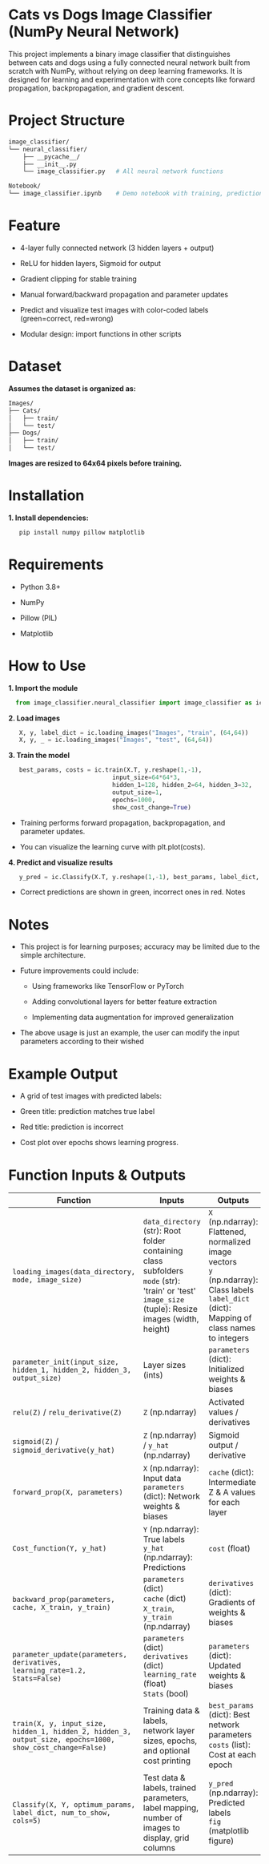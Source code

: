# Cats vs Dogs Image Classifier (NumPy Neural Network)

This project implements a binary image classifier that distinguishes between cats and dogs using a fully connected neural network built from scratch with NumPy, without relying on deep learning frameworks. It is designed for learning and experimentation with core concepts like forward propagation, backpropagation, and gradient descent.

# Project Structure

```bash
image_classifier/
└── neural_classifier/
    ├── __pycache__/
    ├── __init__.py
    └── image_classifier.py   # All neural network functions

Notebook/
└── image_classifier.ipynb    # Demo notebook with training, prediction, and cost plots
```

# Feature

- 4-layer fully connected network (3 hidden layers + output)

- ReLU for hidden layers, Sigmoid for output

- Gradient clipping for stable training

- Manual forward/backward propagation and parameter updates

- Predict and visualize test images with color-coded labels (green=correct, red=wrong)

- Modular design: import functions in other scripts
  
# Dataset

 **Assumes the dataset is organized as:**
 ```bash
 Images/
├── Cats/
│   ├── train/
│   └── test/
├── Dogs/
│   ├── train/
│   └── test/
 ```
 **Images are resized to 64x64 pixels before training.**

# Installation

**1. Install dependencies:**
```bash
   pip install numpy pillow matplotlib

```
# Requirements

- Python 3.8+

- NumPy

- Pillow (PIL)

- Matplotlib

# How to Use
 **1. Import the module**
 
 ```python
   from image_classifier.neural_classifier import image_classifier as ic
 ```
 **2. Load images**
 ```python
    X, y, label_dict = ic.loading_images("Images", "train", (64,64))
    X, y, _ = ic.loading_images("Images", "test", (64,64))
 ```
 **3. Train the model**
 ```python
    best_params, costs = ic.train(X.T, y.reshape(1,-1),
                              input_size=64*64*3,
                              hidden_1=128, hidden_2=64, hidden_3=32,
                              output_size=1,
                              epochs=1000,
                              show_cost_change=True)
 ```
   - Training performs forward propagation, backpropagation, and parameter updates.

   - You can visualize the learning curve with plt.plot(costs).

  **4. Predict and visualize results**
  
  ```python
     y_pred = ic.Classify(X.T, y.reshape(1,-1), best_params, label_dict, num_to_show=20)
  ```
 - Correct predictions are shown in green, incorrect ones in red.
   Notes
   
# Notes

- This project is for learning purposes; accuracy may be limited due to the simple architecture.

- Future improvements could include:

  - Using frameworks like TensorFlow or PyTorch

  - Adding convolutional layers for better feature extraction

  - Implementing data augmentation for improved generalization

- The above usage is just an example, the user can modify the input parameters according to their  wished

# Example Output

- A grid of test images with predicted labels:

- Green title: prediction matches true label

- Red title: prediction is incorrect

- Cost plot over epochs shows learning progress.

# Function Inputs & Outputs

| Function                                                                                                  | Inputs                                                                                                                                                    | Outputs                                                                                                                                            | Description                                                                                      |
| --------------------------------------------------------------------------------------------------------- | --------------------------------------------------------------------------------------------------------------------------------------------------------- | -------------------------------------------------------------------------------------------------------------------------------------------------- | ------------------------------------------------------------------------------------------------ |
| `loading_images(data_directory, mode, image_size)`                                                        | `data_directory` (str): Root folder containing class subfolders<br>`mode` (str): 'train' or 'test'<br>`image_size` (tuple): Resize images (width, height) | `X` (np.ndarray): Flattened, normalized image vectors<br>`y` (np.ndarray): Class labels<br>`label_dict` (dict): Mapping of class names to integers | Loads images, resizes, flattens, normalizes, and labels them                                     |
| `parameter_init(input_size, hidden_1, hidden_2, hidden_3, output_size)`                                   | Layer sizes (ints)                                                                                                                                        | `parameters` (dict): Initialized weights & biases                                                                                                  | Initializes weights using He/Xavier schemes and zero biases                                      |
| `relu(Z)` / `relu_derivative(Z)`                                                                          | `Z` (np.ndarray)                                                                                                                                          | Activated values / derivatives                                                                                                                     | ReLU activation function and its derivative                                                      |
| `sigmoid(Z)` / `sigmoid_derivative(y_hat)`                                                                | `Z` (np.ndarray) / `y_hat` (np.ndarray)                                                                                                                   | Sigmoid output / derivative                                                                                                                        | Sigmoid activation for output layer and its derivative                                           |
| `forward_prop(X, parameters)`                                                                             | `X` (np.ndarray): Input data<br>`parameters` (dict): Network weights & biases                                                                             | `cache` (dict): Intermediate Z & A values for each layer                                                                                           | Computes forward propagation through all layers                                                  |
| `Cost_function(Y, y_hat)`                                                                                 | `Y` (np.ndarray): True labels<br>`y_hat` (np.ndarray): Predictions                                                                                        | `cost` (float)                                                                                                                                     | Computes binary cross-entropy loss                                                               |
| `backward_prop(parameters, cache, X_train, y_train)`                                                      | `parameters` (dict)<br>`cache` (dict)<br>`X_train`, `y_train` (np.ndarray)                                                                                | `derivatives` (dict): Gradients of weights & biases                                                                                                | Computes gradients using backpropagation                                                         |
| `parameter_update(parameters, derivatives, learning_rate=1.2, Stats=False)`                               | `parameters` (dict)<br>`derivatives` (dict)<br>`learning_rate` (float)<br>`Stats` (bool)                                                                  | `parameters` (dict): Updated weights & biases                                                                                                      | Updates parameters using gradient descent                                                        |
| `train(X, y, input_size, hidden_1, hidden_2, hidden_3, output_size, epochs=1000, show_cost_change=False)` | Training data & labels, network layer sizes, epochs, and optional cost printing                                                                           | `best_params` (dict): Best network parameters<br>`costs` (list): Cost at each epoch                                                                | Trains the network with forward/backward propagation and gradient descent                        |
| `Classify(X, Y, optimum_params, label_dict, num_to_show, cols=5)`                                         | Test data & labels, trained parameters, label mapping, number of images to display, grid columns                                                          | `y_pred` (np.ndarray): Predicted labels<br>`fig` (matplotlib figure)                                                                               | Performs predictions, computes accuracy, and displays sample images with color-coded predictions |
